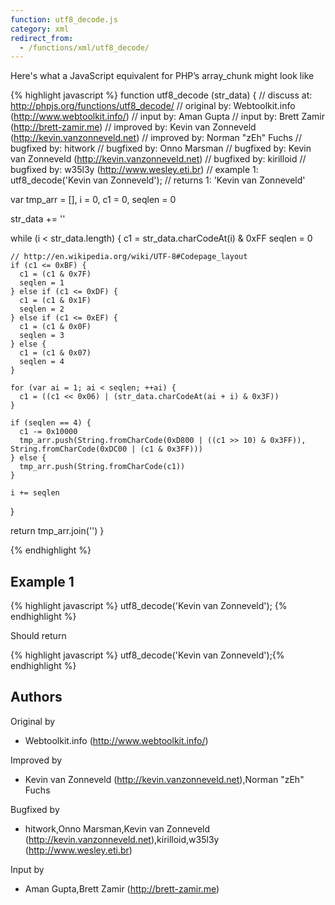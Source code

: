 ```yaml
---
function: utf8_decode.js
category: xml
redirect_from:
  - /functions/xml/utf8_decode/
---
```


<!-- WARNING! This file is auto generated by `npm run web:inject`, do not edit by hand -->

Here's what a JavaScript equivalent for PHP’s array_chunk might look like

{% highlight javascript %}
function utf8_decode (str_data) {
  //  discuss at: http://phpjs.org/functions/utf8_decode/
  // original by: Webtoolkit.info (http://www.webtoolkit.info/)
  //    input by: Aman Gupta
  //    input by: Brett Zamir (http://brett-zamir.me)
  // improved by: Kevin van Zonneveld (http://kevin.vanzonneveld.net)
  // improved by: Norman "zEh" Fuchs
  // bugfixed by: hitwork
  // bugfixed by: Onno Marsman
  // bugfixed by: Kevin van Zonneveld (http://kevin.vanzonneveld.net)
  // bugfixed by: kirilloid
  // bugfixed by: w35l3y (http://www.wesley.eti.br)
  //   example 1: utf8_decode('Kevin van Zonneveld');
  //   returns 1: 'Kevin van Zonneveld'

  var tmp_arr = [],
    i = 0,
    c1 = 0,
    seqlen = 0

  str_data += ''

  while (i < str_data.length) {
    c1 = str_data.charCodeAt(i) & 0xFF
    seqlen = 0

    // http://en.wikipedia.org/wiki/UTF-8#Codepage_layout
    if (c1 <= 0xBF) {
      c1 = (c1 & 0x7F)
      seqlen = 1
    } else if (c1 <= 0xDF) {
      c1 = (c1 & 0x1F)
      seqlen = 2
    } else if (c1 <= 0xEF) {
      c1 = (c1 & 0x0F)
      seqlen = 3
    } else {
      c1 = (c1 & 0x07)
      seqlen = 4
    }

    for (var ai = 1; ai < seqlen; ++ai) {
      c1 = ((c1 << 0x06) | (str_data.charCodeAt(ai + i) & 0x3F))
    }

    if (seqlen == 4) {
      c1 -= 0x10000
      tmp_arr.push(String.fromCharCode(0xD800 | ((c1 >> 10) & 0x3FF)), String.fromCharCode(0xDC00 | (c1 & 0x3FF)))
    } else {
      tmp_arr.push(String.fromCharCode(c1))
    }

    i += seqlen
  }

  return tmp_arr.join('')
}

{% endhighlight %}

## Example 1

{% highlight javascript %}
utf8_decode('Kevin van Zonneveld');
{% endhighlight %}

Should return

{% highlight javascript %}
utf8_decode('Kevin van Zonneveld');{% endhighlight %}


## Authors


Original by

- Webtoolkit.info (http://www.webtoolkit.info/)


Improved by

- Kevin van Zonneveld (http://kevin.vanzonneveld.net),Norman "zEh" Fuchs


Bugfixed by

- hitwork,Onno Marsman,Kevin van Zonneveld (http://kevin.vanzonneveld.net),kirilloid,w35l3y (http://www.wesley.eti.br)


Input by

- Aman Gupta,Brett Zamir (http://brett-zamir.me)

